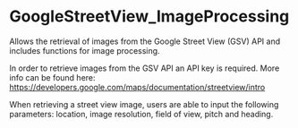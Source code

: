 # GoogleStreetView_ImageProcessing
Allows the retrieval of images from the Google Street View (GSV) API and includes functions for image processing.

In order to retrieve images from the GSV API an API key is required. More info can be found here: 
https://developers.google.com/maps/documentation/streetview/intro

When retrieving a street view image, users are able to input the following parameters: location, image resolution, field of view,
pitch and heading.

